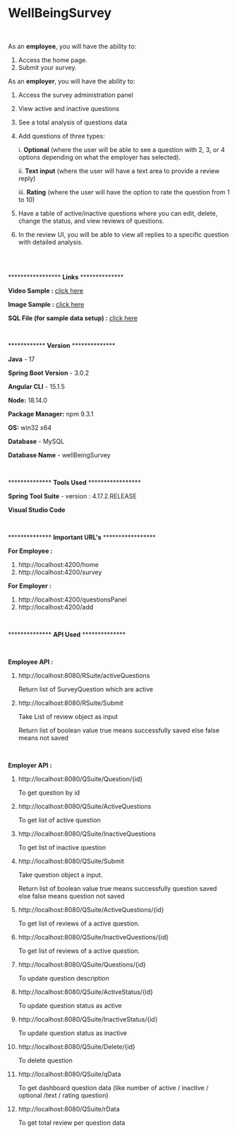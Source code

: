 # WellBeingSurvey
<br />

As an **employee**, you will have the ability to:

1. Access the home page.
2. Submit your survey.


As an **employer**, you will have the ability to:

1. Access the survey administration panel
2. View active and inactive questions
3. See a total analysis of questions data
4. Add questions of three types: 

    i. **Optional** (where the user will be able to see a question with 2, 3, or 4 options depending on what the employer has selected).
    
    ii. **Text input** (where the user will have a text area to provide a review reply) 
    
    iii. **Rating** (where the user will have the option to rate the question from 1 to 10)
    
5. Have a table of active/inactive questions where you can edit, delete, change the status, and view reviews of questions.
6. In the review UI, you will be able to view all replies to a specific question with detailed analysis.

<br /><br />

***************** **Links** **************

**Video Sample :** [click here](https://vimeo.com/798377147/9395d529f0)


**Image Sample :** [click here](https://drive.google.com/drive/folders/1EgH8TxQu-7hf2FaSajll6JaX6MDStxWp?usp=share_link)


**SQL File (for sample data setup) :** [click here](https://drive.google.com/drive/folders/134yZukIl5_Wh5oGW_QWbdSC1tAGbtlr1?usp=share_link)

<br />

************ **Version** **************

**Java** - 17

**Spring Boot Version** - 3.0.2

**Angular CLI** - 15.1.5

**Node:** 18.14.0

**Package Manager:** npm 9.3.1

**OS:** win32 x64


**Database** - MySQL 

**Database Name** - wellBeingSurvey


<br />

 ************** **Tools Used** *****************

**Spring Tool Suite** - version : 4.17.2.RELEASE

**Visual Studio Code**

<br />

 ************** **Important URL's**  *****************

**For Employee :**

1. http://localhost:4200/home
2. http://localhost:4200/survey


**For Employer :**

1. http://localhost:4200/questionsPanel
2. http://localhost:4200/add

<br />

 ************** **API Used**  **************

<br />

**Employee API :**

1.  http://localhost:8080/RSuite/activeQuestions

    Return list of SurveyQuestion which are active

2.  http://localhost:8080/RSuite/Submit

    Take List of review object as input
    
    Return list of boolean value true means successfully saved else false means not saved

<br />

**Employer API :**



1.  http://localhost:8080/QSuite/Question/{id}  

    To get question by id

2.  http://localhost:8080/QSuite/ActiveQuestions

    To get list of active question
 

3.  http://localhost:8080/QSuite/InactiveQuestions

    To get list of inactive question

4.  http://localhost:8080/QSuite/Submit
  
    Take question object a input.
    
    Return list of boolean value true means successfully question saved else false means question not saved

5.  http://localhost:8080/QSuite/ActiveQuestions/{id}

    To get list of reviews of a active question.

6.  http://localhost:8080/QSuite/InactiveQuestions/{id}

    To get list of reviews of a active question.
    
7.  http://localhost:8080/QSuite/Questions/{id}

    To update question description

8.  http://localhost:8080/QSuite/ActiveStatus/{id}
    
    To update question status as active

9.  http://localhost:8080/QSuite/InactiveStatus/{id}
    
    To update question status as inactive

10. http://localhost:8080/QSuite/Delete/{id}

    To delete question

11. http://localhost:8080/QSuite/qData

    To get dashboard question data (like number of active  / inactive / optional /text / rating  question)

12. http://localhost:8080/QSuite/rData

    To get total review per question data

